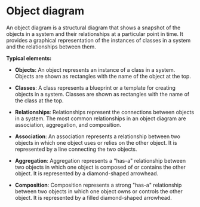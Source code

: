# Object diagram

An object diagram is a structural diagram that shows a snapshot of the objects in a system and their relationships at a particular point in time. It provides a graphical representation of the instances of classes in a system and the relationships between them.

**Typical elements:**

* **Objects**: An object represents an instance of a class in a system. Objects are shown as rectangles with the name of the object at the top.

* **Classes**: A class represents a blueprint or a template for creating objects in a system. Classes are shown as rectangles with the name of the class at the top.

* **Relationships**: Relationships represent the connections between objects in a system. The most common relationships in an object diagram are association, aggregation, and composition.

* **Association**: An association represents a relationship between two objects in which one object uses or relies on the other object. It is represented by a line connecting the two objects.

* **Aggregation**: Aggregation represents a "has-a" relationship between two objects in which one object is composed of or contains the other object. It is represented by a diamond-shaped arrowhead.

* **Composition**: Composition represents a strong "has-a" relationship between two objects in which one object owns or controls the other object. It is represented by a filled diamond-shaped arrowhead.

